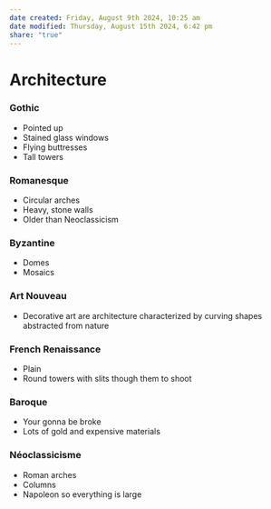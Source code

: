 ```yaml
---
date created: Friday, August 9th 2024, 10:25 am
date modified: Thursday, August 15th 2024, 6:42 pm
share: "true"
---
```

# Architecture

### Gothic

- Pointed up
- Stained glass windows
- Flying buttresses
- Tall towers

### Romanesque

- Circular arches
- Heavy, stone walls
- Older than Neoclassicism

### Byzantine

- Domes
- Mosaics

### Art Nouveau

- Decorative art are architecture characterized by curving shapes abstracted from nature

### French Renaissance

- Plain
- Round towers with slits though them to shoot

### Baroque

- Your gonna be broke
- Lots of gold and expensive materials

### Néoclassicisme

- Roman arches
- Columns
- Napoleon so everything is large
